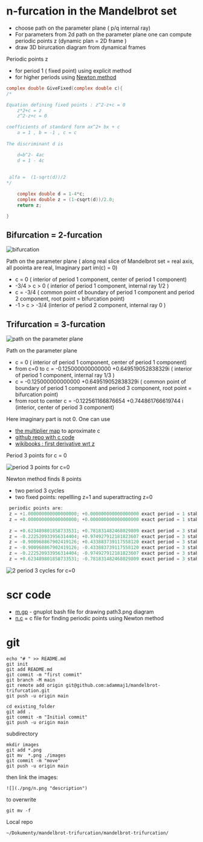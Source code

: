 # n-furcation in the Mandelbrot set

* choose path on the parameter plane ( p/q internal ray)
* For parameters from 2d path on the parameter plane one can compute periodic points z (dynamic plan = 2D frame ) 
* draw 3D birurcation diagram from dynamical frames


Periodic points z 
* for period 1  ( fixed point) using explicit method
* for higher periods using [Newton method](https://github.com/adammaj1/periodic-points-of-complex-quadratic-polynomial-using-newton-method)

```c
complex double GiveFixed(complex double c){
/* 

Equation defining fixed points : z^2-z+c = 0
	z*2+c = z
	z^2-z+c = 0

coefficients of standard form ax^2+ bx + c  
 	a = 1 , b = -1 , c = c
 
The discriminant d is 

	d=b^2- 4ac 
	d = 1 - 4c
	
 
 alfa =  (1-sqrt(d))/2 
*/

	complex double d = 1-4*c;
	complex double z = (1-csqrt(d))/2.0;
	return z;

}

```


## Bifurcation = 2-furcation
![](./images/bifurcation.png "bifurcation") 


Path on the parameter plane ( along real slice of Mandelbrot set = real axis, all poointa are real, Imaginary part im(c) = 0)
* c = 0 ( interior of period 1 component, center of period 1 component)
* -3/4 > c > 0  ( interior of period 1 component, internal ray 1/2 )
* c = -3/4 ( common point of boundary of period 1 component and period 2 component, root point = bifurcation point)
* -1 > c > -3/4 (interior of period 2 component, internal ray 0  )
 



## Trifurcation = 3-furcation 

![](./images/path3.png "path on the parameter plane") 

Path on the parameter plane
* c = 0 ( interior of period 1 component, center of period 1 component)
* from c=0 to c = -0.125000000000000  +0.649519052838329i ( interior of period 1 component, internal ray 1/3 )
* c = -0.125000000000000  +0.649519052838329i ( common point of boundary of period 1 component and period 3 component, root point = bifurcation point)
* from root to center c = -0.122561166876654  +0.744861766619744 i (interior,  center of period 3 component)

Here imaginary part is not 0. One can use 
* [the multiplier map](https://en.wikibooks.org/wiki/Fractals/Iterations_in_the_complex_plane/Mandelbrot_set_interior#internal_coordinate_and_multiplier_map) to aproximate c 
* [github repo with c code](https://github.com/adammaj1/multiplier)
* [wikibooks : first derivative wrt z](https://en.wikibooks.org/wiki/Fractals/Mathematics/Derivative#First_derivative_wrt_z)


Period 3 points for c = 0

![](./images/0.png "period 3 points for c=0") 

Newton method finds 8 points
* two period 3 cycles
* two fixed points: repellling z=1 and superattracting z=0

```c
 periodic points are: 
 z = +1.000000000000000000; +0.000000000000000000 exact period = 1 stability = 2.000000000000000000
 z = +0.000000000000000000; +0.000000000000000000 exact period = 1 stability = 0.000000000000000000
 
 z = +0.623489801858733531; +0.781831482468029809 exact period = 3 stability = 8.000000000000000000
 z = -0.222520933956314404; +0.974927912181823607 exact period = 3 stability = 8.000000000000000000
 z = -0.900968867902419126; +0.433883739117558120 exact period = 3 stability = 8.000000000000000000
 z = -0.900968867902419126; -0.433883739117558120 exact period = 3 stability = 8.000000000000000000
 z = -0.222520933956314404; -0.974927912181823607 exact period = 3 stability = 8.000000000000000000
 z = +0.623489801858733531; -0.781831482468029809 exact period = 3 stability = 8.000000000000000000

```
![](./images/3_0_cycles.png "2 period 3 cycles for c=0") 


# scr code
* [m.gp](./src/m.gp) - gnuplot bash file for drawing path3.png diagram
* [n.c](./src/n.c) = c file for finding periodic points using Newton method



# git
```git
echo "# " >> README.md
git init
git add README.md
git commit -m "first commit"
git branch -M main
git remote add origin git@github.com:adammaj1/mandelbrot-trifurcation.git
git push -u origin main
```



```git
cd existing_folder
git add .
git commit -m "Initial commit"
git push -u origin main
```


subdirectory

```git
mkdir images
git add *.png
git mv  *.png ./images
git commit -m "move"
git push -u origin main
```

then link the images:

```git
![](./png/n.png "description") 
```


to overwrite

```git
git mv -f 
```

Local repo 
```
~/Dokumenty/mandelbrot-trifurcation/mandelbrot-trifurcation/
```

